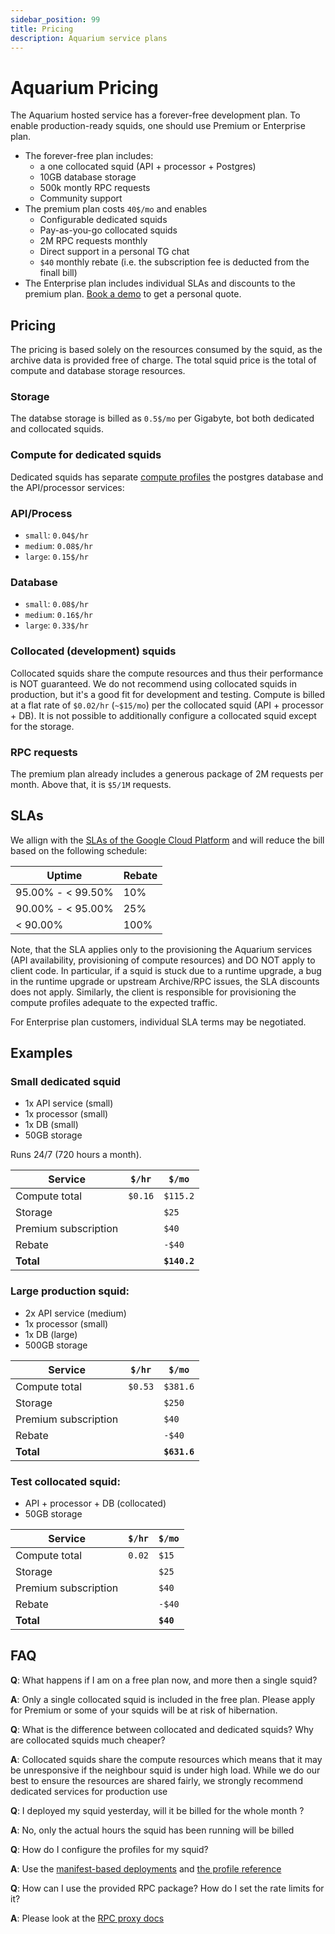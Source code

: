 ```yaml
---
sidebar_position: 99
title: Pricing
description: Aquarium service plans 
---
```


# Aquarium Pricing

The Aquarium hosted service has a forever-free development plan. To enable production-ready squids, one should use Premium or Enterprise plan.

- The forever-free plan includes: 
  -  a one collocated squid (API + processor + Postgres)
  -  10GB database storage 
  -  500k montly RPC requests
  -  Community support
- The premium plan costs `40$/mo` and enables
  - Configurable dedicated squids 
  - Pay-as-you-go collocated squids
  - 2M RPC requests monthly
  - Direct support in a personal TG chat
  - `$40` monthly rebate (i.e. the subscription fee is deducted from the finall bill) 
- The Enterprise plan includes individual SLAs and discounts to the premium plan. [Book a demo](https://calendly.com/d/yzj-48g-bf7/subsquid-demo) to get a personal quote.

## Pricing 

The pricing is based solely on the resources consumed by the squid, as the archive data is provided free of charge. 
The total squid price is the total of compute and database storage resources. 

### Storage 

The databse storage is billed as `0.5$/mo` per Gigabyte, bot both dedicated and collocated squids. 

### Compute for dedicated squids

Dedicated squids has separate [compute profiles](https://docs.subsquid.io/deploy-squid/scale/#services) the postgres database and the API/processor services:

### API/Process

- `small`: `0.04$/hr` 
- `medium`: `0.08$/hr`
- `large`: `0.15$/hr`

### Database

- `small`: `0.08$/hr`
- `medium`: `0.16$/hr`
- `large`: `0.33$/hr`


### Collocated (development) squids

Collocated squids share the compute resources and thus their performance is NOT guaranteed. We do not recommend using
collocated squids in production, but it's a good fit for development and testing.
Compute is billed at a flat rate of `$0.02/hr` (`~$15/mo`) per the collocated squid (API + processor + DB). 
It is not possible to additionally configure a collocated squid except for the storage.

### RPC requests

The premium plan already includes a generous package of 2M requests per month. Above that, it is `$5/1M` requests. 

## SLAs

We allign with the [SLAs of the Google Cloud Platform](https://cloud.google.com/compute/sla) and will reduce the bill based on the following schedule:

| Uptime | Rebate |
|-----------------|-----------------|
| 95.00% - < 99.50%     | 10%        |
| 90.00% - < 95.00%       | 25%         |
| < 90.00%          | 100%       |

Note, that the SLA applies only to the provisioning the Aquarium services (API availability, provisioning of compute resources) and DO NOT apply to client code. In particular, if a squid is stuck due to a runtime upgrade, a bug in the runtime upgrade or upstream Archive/RPC issues, the SLA discounts does not apply. Similarly, the client is responsible for provisioning the compute profiles adequate to the expected traffic. 

For Enterprise plan customers, individual SLA terms may be negotiated. 

## Examples

### Small dedicated squid

- 1x API service (small)
- 1x processor (small)
- 1x DB (small)
- 50GB storage

Runs 24/7 (720 hours a month). 

| Service | `$/hr` | `$/mo`          |
|-----------------|-----------------|-----------------|
| Compute total  |  `$0.16`    | `$115.2` |
| Storage      |          | `$25` |
| Premium subscription       |      | `$40` |
| Rebate       |      | `-$40` |
| **Total**       |      | **`$140.2`** |


### Large production squid:

- 2x API service (medium)
- 1x processor (small)
- 1x DB (large)
- 500GB storage

| Service | `$/hr` | `$/mo`          |
|-----------------|-----------------|-----------------|
| Compute total   |  `$0.53`    | `$381.6` |
| Storage      |          | `$250` |
| Premium subscription       |      | `$40` |
| Rebate       |      | `-$40` |
| **Total**       |      | **`$631.6`** |


### Test collocated squid:

- API + processor + DB (collocated)
- 50GB storage

| Service | `$/hr` | `$/mo`          |
|-----------------|-----------------|-----------------|
| Compute total  | `0.02`    | `$15` |
| Storage      |          | `$25` |
| Premium subscription       |      | `$40` |
| Rebate       |      | `-$40` |
| **Total**       |      | **`$40`** |

## FAQ

**Q**: What happens if I am on a free plan now, and more then a single squid?

**A**: Only a single collocated squid is included in the free plan. Please apply for Premium or some of your squids will be at risk of hibernation.

**Q**: What is the difference between collocated and dedicated squids? Why are collocated squids much cheaper?

**A**: Collocated squids share the compute resources which means that it may be unresponsive if the neighbour squid is under high load. 
While we do our best to ensure the resources are shared fairly, we strongly recommend dedicated services for production use

**Q**: I deployed my squid yesterday, will it be billed for the whole month ?

**A**: No, only the actual hours the squid has been running will be billed

**Q**: How do I configure the profiles for my squid? 

**A**: Use the [manifest-based deployments](https://docs.subsquid.io/deploy-squid/deploy-manifest/) and [the profile reference](https://docs.subsquid.io/deploy-squid/scale/)

**Q**: How can I use the provided RPC package? How do I set the rate limits for it?
 
**A**: Please look at the [RPC proxy docs](https://docs.subsquid.io/deploy-squid/rpc-proxy/)

